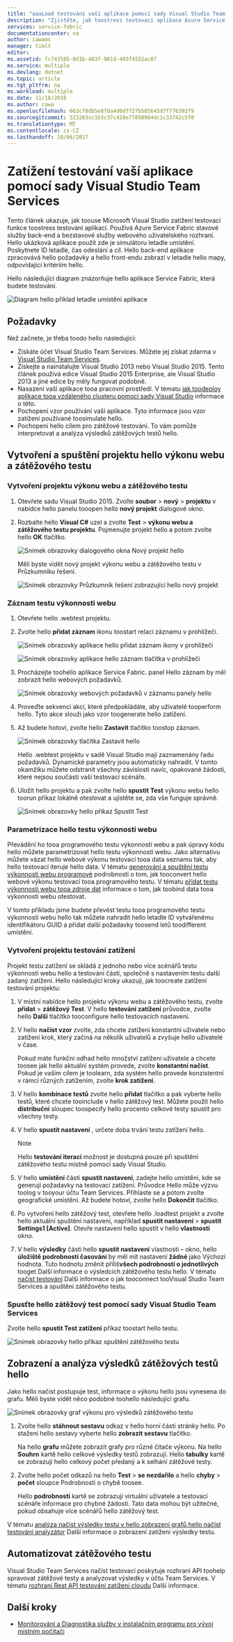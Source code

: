 ```yaml
---
title: "aaaLoad testování vaší aplikace pomocí sady Visual Studio Team Services | Microsoft Docs"
description: "Zjistěte, jak toostress testovací aplikace Azure Service Fabric pomocí Visual Studio Team Services."
services: service-fabric
documentationcenter: na
author: cawams
manager: timlt
editor: 
ms.assetid: fc743585-0d1b-483f-981d-493f4552ac07
ms.service: multiple
ms.devlang: dotnet
ms.topic: article
ms.tgt_pltfrm: na
ms.workload: multiple
ms.date: 11/18/2016
ms.author: cawa
ms.openlocfilehash: 663cf8db5e8f0a4d0d7f27b585645d7f776392f9
ms.sourcegitcommit: 523283cc1b3c37c428e77850964dc1c33742c5f0
ms.translationtype: MT
ms.contentlocale: cs-CZ
ms.lasthandoff: 10/06/2017
---
```

# <a name="load-test-your-application-by-using-visual-studio-team-services"></a>Zatížení testování vaší aplikace pomocí sady Visual Studio Team Services
Tento článek ukazuje, jak toouse Microsoft Visual Studio zatížení testovací funkce toostress testování aplikací. Používá Azure Service Fabric stavové služby back-end a bezstavové služby webového uživatelského rozhraní. Hello ukázková aplikace použít zde je simulátoru letadle umístění. Poskytnete ID letadle, čas odeslání a cíl. Hello back-end aplikace zpracovává hello požadavky a hello front-endu zobrazí v letadle hello mapy, odpovídající kritériím hello.

Hello následující diagram znázorňuje hello aplikace Service Fabric, která budete testování.

![Diagram hello příklad letadle umístění aplikace][0]

## <a name="prerequisites"></a>Požadavky
Než začnete, je třeba toodo hello následující:

* Získáte účet Visual Studio Team Services. Můžete jej získat zdarma v [Visual Studio Team Services](https://www.visualstudio.com).
* Získejte a nainstalujte Visual Studio 2013 nebo Visual Studio 2015. Tento článek používá edice Visual Studio 2015 Enterprise, ale Visual Studio 2013 a jiné edice by měly fungovat podobně.
* Nasazení vaší aplikace tooa pracovní prostředí. V tématu [jak toodeploy aplikace tooa vzdáleného clusteru pomocí sady Visual Studio](service-fabric-publish-app-remote-cluster.md) informace o této.
* Pochopení vzor používání vaší aplikace. Tyto informace jsou vzor zatížení používané toosimulate hello.
* Pochopení hello cílem pro zátěžové testování. To vám pomůže interpretovat a analýza výsledků zátěžových testů hello.

## <a name="create-and-run-hello-web-performance-and-load-test-project"></a>Vytvoření a spuštění projektu hello výkonu webu a zátěžového testu
### <a name="create-a-web-performance-and-load-test-project"></a>Vytvoření projektu výkonu webu a zátěžového testu
1. Otevřete sadu Visual Studio 2015. Zvolte **soubor** > **nový** > **projektu** v nabídce hello panelu tooopen hello **nový projekt** dialogové okno.
2. Rozbalte hello **Visual C#** uzel a zvolte **Test** > **výkonu webu a zátěžového testu projektu**. Pojmenujte projekt hello a potom zvolte hello **OK** tlačítko.

    ![Snímek obrazovky dialogového okna Nový projekt hello][1]

    Měli byste vidět nový projekt výkonu webu a zátěžového testu v Průzkumníku řešení.

    ![Snímek obrazovky Průzkumník řešení zobrazující hello nový projekt][2]

### <a name="record-a-web-performance-test"></a>Záznam testu výkonnosti webu
1. Otevřete hello .webtest projektu.
2. Zvolte hello **přidat záznam** ikonu toostart relaci záznamu v prohlížeči.

    ![Snímek obrazovky aplikace hello přidat záznam ikony v prohlížeči][3]

    ![Snímek obrazovky aplikace hello záznam tlačítka v prohlížeči][4]
3. Procházejte toohello aplikace Service Fabric. panel Hello záznam by měl zobrazit hello webových požadavků.

    ![Snímek obrazovky webových požadavků v záznamu panely hello][5]
4. Proveďte sekvenci akcí, které předpokládáte, aby uživatelé tooperform hello. Tyto akce slouží jako vzor toogenerate hello zatížení.
5. Až budete hotoví, zvolte hello **Zastavit** tlačítko toostop záznam.

    ![Snímek obrazovky tlačítka Zastavit hello][6]

    Hello .webtest projektu v sadě Visual Studio mají zaznamenány řadu požadavků. Dynamické parametry jsou automaticky nahradit. V tomto okamžiku můžete odstranit všechny závislosti navíc, opakované žádosti, které nejsou součástí vaší testovací scénáře.
6. Uložit hello projektu a pak zvolte hello **spustit Test** výkonu webu hello toorun příkaz lokálně otestovat a ujistěte se, zda vše funguje správně.

    ![Snímek obrazovky hello příkaz Spustit Test][7]

### <a name="parameterize-hello-web-performance-test"></a>Parametrizace hello testu výkonnosti webu
Převádění ho tooa programového testu výkonnosti webu a pak úpravy kódu hello můžete parametrizovat hello testu výkonnosti webu. Jako alternativu můžete vázat hello webové výkonu testovací tooa data seznamu tak, aby hello testovací iteruje hello data. V tématu [generování a spuštění testu výkonnosti webu programové](https://msdn.microsoft.com/library/ms182552.aspx) podrobnosti o tom, jak tooconvert hello webové výkonu testovací tooa programového testu. V tématu [přidat testu výkonnosti webu tooa zdroje dat](https://msdn.microsoft.com/library/ms243142.aspx) informace o tom, jak toobind data tooa výkonnosti webu otestovat.

V tomto příkladu jsme budete převést testu tooa programového testu výkonnosti webu hello tak můžete nahradit hello letadle ID vytvářenému identifikátoru GUID a přidat další požadavky toosend letů toodifferent umístění.

### <a name="create-a-load-test-project"></a>Vytvoření projektu testování zatížení
Projekt testu zatížení se skládá z jednoho nebo více scénářů testu výkonnosti webu hello a testování částí, společně s nastavením testu další zadaný zatížení. Hello následující kroky ukazují, jak toocreate zatížení testování projektu:

1. V místní nabídce hello projektu výkonu webu a zátěžového testu, zvolte **přidat** > **zátěžový Test**. V hello **testování zatížení** průvodce, zvolte hello **Další** tlačítko tooconfigure hello testovacích nastavení.
2. V hello **načíst vzor** zvolte, zda chcete zatížení konstantní uživatele nebo zatížení krok, který začíná na několik uživatelů a zvyšuje hello uživatelé v čase.

    Pokud máte funkční odhad hello množství zatížení uživatele a chcete toosee jak hello aktuální systém provede, zvolte **konstantní načíst**. Pokud je vaším cílem je toolearn, zda systém hello provede konzistentní v rámci různých zatížením, zvolte **krok zatížení**.
3. V hello **kombinace testů** zvolte hello **přidat** tlačítko a pak vyberte hello testů, které chcete tooinclude v hello zátěžový test. Můžete použít hello **distribuční** sloupec toospecify hello procento celkové testy spustit pro všechny testy.
4. V hello **spustit nastavení** , určete doba trvání testu zatížení hello.

   > [!NOTE]
   > Hello **testování iterací** možnost je dostupná pouze při spuštění zátěžového testu místně pomocí sady Visual Studio.
   >
   >
5. V hello **umístění** části **spustit nastavení**, zadejte hello umístění, kde se generují požadavky na testovací zatížení. Průvodce Hello může výzvu toolog v tooyour účtu Team Services. Přihlaste se a potom zvolte geografické umístění. Až budete hotoví, zvolte hello **Dokončit** tlačítko.
6. Po vytvoření hello zátěžový test, otevřete hello .loadtest projekt a zvolte hello aktuální spuštění nastavení, například **spustit nastavení** > **spustit Settings1 [Active]**. Otevře nastavení hello spustit v hello **vlastnosti** okno.
7. V hello **výsledky** části hello **spustit nastavení** vlastnosti – okno, hello **úložiště podrobností časování** by měl mít nastavení **žádné** jako Výchozí hodnota. Tuto hodnotu změnit příliš**všech podrobností o jednotlivých** tooget Další informace o výsledcích zátěžového testu hello. V tématu [načíst testování](https://www.visualstudio.com/load-testing.aspx) Další informace o jak tooconnect tooVisual Studio Team Services a spuštění zátěžového testu.

### <a name="run-hello-load-test-by-using-visual-studio-team-services"></a>Spusťte hello zátěžový test pomocí sady Visual Studio Team Services
Zvolte hello **spustit Test zatížení** příkaz toostart hello testu.

![Snímek obrazovky hello příkaz spuštění zátěžového testu][8]

## <a name="view-and-analyze-hello-load-test-results"></a>Zobrazení a analýza výsledků zátěžových testů hello
Jako hello načíst postupuje test, informace o výkonu hello jsou vynesena do grafu. Měli byste vidět něco podobné toohello následující grafu.

![Snímek obrazovky graf výkonu pro výsledků zátěžového testu][9]

1. Zvolte hello **stáhnout sestavu** odkaz v hello horní části stránky hello. Po stažení hello sestavy vyberte hello **zobrazit sestavu** tlačítko.

    Na hello **grafu** můžete zobrazit grafy pro různé čítače výkonu. Na hello **Souhrn** kartě hello celkové výsledky testů zobrazují. Hello **tabulky** kartě se zobrazují hello celkový počet předaný a k selhání zátěžové testy.
2. Zvolte hello počet odkazů na hello **Test** > **se nezdařilo** a hello **chyby** > **počet** sloupce Podrobnosti o chybě toosee.

    Hello **podrobností** kartě se zobrazují virtuální uživatele a testovací scénáře informace pro chybné žádosti. Tato data mohou být užitečné, pokud obsahuje více scénářů hello zátěžový test.

V tématu [analýza načíst výsledky testu v hello zobrazení grafů hello načíst testování analyzátor](https://www.visualstudio.com/load-testing.aspx) Další informace o zobrazení zatížení výsledky testu.

## <a name="automate-your-load-test"></a>Automatizovat zátěžového testu
Visual Studio Team Services načíst testovací poskytuje rozhraní API toohelp spravovat zátěžové testy a analyzovat výsledky v účtu Team Services. V tématu [rozhraní Rest API testování zatížení cloudu](http://blogs.msdn.com/b/visualstudioalm/archive/2014/11/03/cloud-load-testing-rest-apis-are-here.aspx) Další informace.

## <a name="next-steps"></a>Další kroky
* [Monitorování a Diagnostika služby v instalačním programu pro vývoj místním počítači](service-fabric-diagnostics-how-to-monitor-and-diagnose-services-locally.md)

[0]: ./media/service-fabric-vso-load-test/OverviewDiagram.png
[1]: ./media/service-fabric-vso-load-test/NewProjectDialog.png
[2]: ./media/service-fabric-vso-load-test/Project.png
[3]: ./media/service-fabric-vso-load-test/AddRecording.png
[4]: ./media/service-fabric-vso-load-test/AddRecording2.png
[5]: ./media/service-fabric-vso-load-test/ActionSequence.png
[6]: ./media/service-fabric-vso-load-test/StopRecording.png
[7]: ./media/service-fabric-vso-load-test/RunTest.png
[8]: ./media/service-fabric-vso-load-test/RunTest2.png
[9]: ./media/service-fabric-vso-load-test/Graph.png
